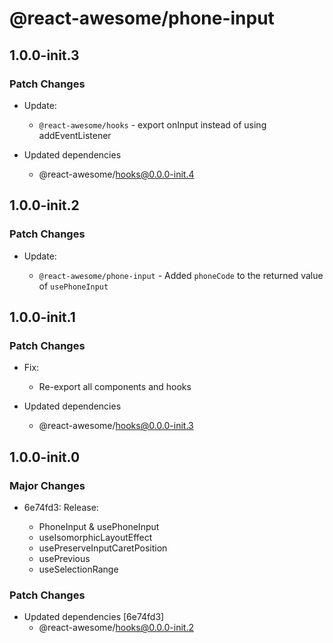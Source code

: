 # @react-awesome/phone-input

## 1.0.0-init.3

### Patch Changes

- Update:

  - `@react-awesome/hooks` - export onInput instead of using addEventListener

- Updated dependencies
  - @react-awesome/hooks@0.0.0-init.4

## 1.0.0-init.2

### Patch Changes

- Update:

  - `@react-awesome/phone-input` - Added `phoneCode` to the returned value of `usePhoneInput`

## 1.0.0-init.1

### Patch Changes

- Fix:

  - Re-export all components and hooks

- Updated dependencies
  - @react-awesome/hooks@0.0.0-init.3

## 1.0.0-init.0

### Major Changes

- 6e74fd3: Release:

  - PhoneInput & usePhoneInput
  - useIsomorphicLayoutEffect
  - usePreserveInputCaretPosition
  - usePrevious
  - useSelectionRange

### Patch Changes

- Updated dependencies [6e74fd3]
  - @react-awesome/hooks@0.0.0-init.2
